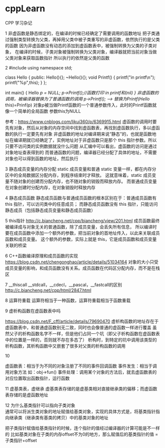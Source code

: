 # cppLearn
CPP 学习杂记

1  非虚函数是静态绑定的，在编译的时候已经确定了需要调用的函数地址
   把子类通过强制类型转换为父类，再掉用父类中被子类重写的非虚函数，依然执行的是父类的函数
   因为非虚函数没有动态的添加到虚函数表中，被强制转换为父类的子类对象，
   在编译的时候，子类对象被强制转换为父类对象，编译器就把当前对象当做父类对象来获取函数指针
   所以执行的依然是父类的函数
   
2
#include <iostream>
using namespace std;

class Hello
{
public:
    Hello(){};
    ~Hello(){};
    void Printf()
    {
        printf("in printf\n");
        printf("%p",this);
    }
};
 
int main() {
    Hello *p = NULL;
    p->Printf();//函数打印 in printf和(nil)
}
非虚函数的调用，被编译器替换为了普通函数的调用
p->Printf(); --> 替换为Printf(Hello* this)=Prinf(p)
对象p被当做Printf函数的一个普通参数传入，此时的Printf函数就像一个简单的全局函数
参数this为NULL

参考：https://www.cnblogs.com/likui360/p/6369915.html
虚函数的调用时要先有对象，然后从对象的内存空间中找到虚函数表，再找到虚函数执行，多以虚函数的执行一定要先有对象
非虚函数的地址对编译期来说“静态”的，也就是函数地址在编译期就已经确定了，实例地址对于非虚函数只是那个 this 指针参数。所以只要不访问类的实例数据就没什么问题
从汇编中可以看出，虚函数的访问是通过对象地址查表得到的
而普通函数的问题，编译器已经分配了具体的地址，不需要对象也可以得到函数的地址，然后执行

3 静态成员变量的内存分配
 static 成员变量和普通 static 变量一样，都在内存分区中的全局数据区分配内存，到程序结束时才释放。
 这就意味着，static 成员变量不随对象的创建而分配内存，也不随对象的销毁而释放内存。
 而普通成员变量在对象创建时分配内存，在对象销毁时释放内存
 
4 静态成员函数
静态成员函数与普通成员函数的根本区别在于：普通成员函数有 this 指针，可以访问类中的任意成员；
而静态成员函数没有 this 指针，只能访问静态成员（包括静态成员变量和静态成员函数）

5 this指针
http://c.biancheng.net/cpp/biancheng/view/201.html
成员函数最终被编译成与对象无关的普通函数，除了成员变量，会丢失所有信息，
所以编译时要在成员函数中添加一个额外的参数，把当前对象的首地址传入，以此来关联成员函数和成员变量。
这个额外的参数，实际上就是 this，它是成员函数和成员变量关联的桥梁

6  C++函数编译原理和成员函数的实现
https://blog.csdn.net/chengonghao/article/details/51034164
对象的大小只受成员变量的影响，和成员函数没有关系。成员函数在代码区分配内存，而不是在栈区

7  __thiscall
__stdcall，__cdecl，__pascal，__fastcall的区别
http://c.biancheng.net/cpp/html/2847.html

8  运算符重载
   运算符相当于一种函数，运算符重载相当于函数重载
   
9  虚析构函数在虚函数表中吗

https://blog.csdn.net/F_cff/article/details/79690470
虚析构函数的地址存在于虚函数表中，和普通虚函数别无二致，同时也会像普通的虚函数一样进行覆盖
虽然父子的析构函数名字不一样，但是他们占同一个坑（即父子析构函数在虚函数表中的位置是一样的，否则就不存在多态了）
析构时，到特定的坑中调用该类型的析构函数，其析构函数中又嵌套了很多对父类的析构函数的调用

10

虚函数表：相当于为不同的对象注册了不同的事件回调函数
事件发生：相当于调用对象方法 如：obj->fun()
事件处理：调用某个对象的方法后，就去虚函数表的对应位置取出函数指针，运行函数

11  虚基类表，虚继承
    虚基类表存储的是虚基类相对直接继承类的偏移；而虚函数表存储的是虚函数地址

12 为什么基类指针可以指向子类对象  
   通常可以将派生类对象的地址赋值给基类对象，实现的具体方式是，将基类指针指向继承类（继承类有基类的拷贝）中的基类对象的地址
   
   把子类指针赋值给基类指针的时候，连个指针的值经过编译器的计算可能是不一样的
   比如基类对象在子类的内存offset不为0的地方，那么赋值后的基类指针的值 = 子类指针+offset

